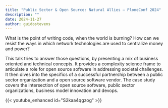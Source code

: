 ```yaml
---
title: "Public Sector & Open Source: Natural Allies — PloneConf 2024"
description: ""
date: 2024-11-27
author: guidostevens
---
```


What is the point of writing code, when the world is burning? How can we resist the ways in which network technologies are used to centralize money and power?

This talk tries to answer those questions, by presenting a mix of business oriented and technical concepts. It provides a complexity science frame to articulate a role for open source software in addressing societal challenges. It then dives into the specifics of a successful partnership between a public sector organization and a open source software vendor. The case study covers the intersection of open source software, public sector organizations, business model innovation and devops.

{{< youtube_enhanced id="S2kaa4qgzog" >}}


